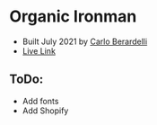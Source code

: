 # Organic Ironman

- Built July 2021 by [Carlo Berardelli](https://carloberardelli.com/)
- [Live Link](https://vercel.com/carlorossi11/organic/6ZwXf8Wb7A6J8MiwCFe9rKcWPc32)

## ToDo:
- Add fonts
- Add Shopify